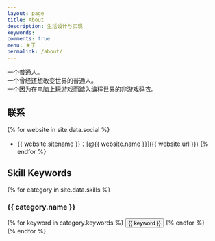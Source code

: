```yaml
---
layout: page
title: About
description: 生活设计与实现
keywords: 
comments: true
menu: 关于
permalink: /about/
---
```


一个普通人。  
一个曾经还想改变世界的普通人。  
一个因为在电脑上玩游戏而踏入编程世界的非游戏码农。  

## 联系

{% for website in site.data.social %}
* {{ website.sitename }}：[@{{ website.name }}]({{ website.url }})
{% endfor %}

## Skill Keywords

{% for category in site.data.skills %}
### {{ category.name }}
<div class="btn-inline">
{% for keyword in category.keywords %}
<button class="btn btn-outline" type="button">{{ keyword }}</button>
{% endfor %}
</div>
{% endfor %}
